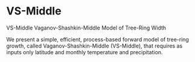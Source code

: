 # VS-Middle
VS-Middle Vaganov-Shashkin-Middle Model of Tree-Ring Width

We present a simple, efficient, process-based forward model 
of tree-ring growth, called Vaganov-Shashkin-Middle (VS-Middle), 
that requires as inputs only latitude and monthly temperature 
and precipitation.
